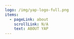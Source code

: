 ```yaml
---
logo: /img/yap-logo-full.png
items:
  - pageLink: about
    scrollLink: N/A
    text: ABOUT YAP
---
```


